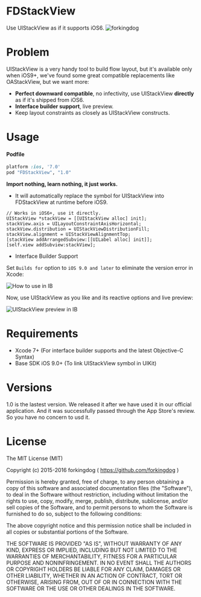 # FDStackView

Use UIStackView as if it supports iOS6.
![forkingdog](https://cloud.githubusercontent.com/assets/219689/7244961/4209de32-e816-11e4-87bc-b161c442d348.png)

# Problem

UIStackView is a very handy tool to build flow layout, but it's available only when iOS9+, we've found some great compatible replacements like OAStackView, but we want more:  

- **Perfect downward compatible**, no infectivity, use UIStackView **directly** as if it's shipped from iOS6.
- **Interface builder support**, live preview.
- Keep layout constraints as closely as UIStackView constructs.

# Usage

#### Podfile
```ruby
platform :ios, '7.0'
pod "FDStackView", "1.0"
```

**Import nothing, learn nothing, it just works.**

- It will automatically replace the symbol for UIStackView into FDStackView at runtime before iOS9. 

``` objc
// Works in iOS6+, use it directly.
UIStackView *stackView = [[UIStackView alloc] init];
stackView.axis = UILayoutConstraintAxisHorizontal;
stackView.distribution = UIStackViewDistributionFill;
stackView.alignment = UIStackViewAlignmentTop;
[stackView addArrangedSubview:[[UILabel alloc] init]];
[self.view addSubview:stackView];
```

- Interface Builder Support

Set `Builds for` option to `iOS 9.0 and later` to eliminate the version error in Xcode:

![How to use in IB](https://raw.githubusercontent.com/forkingdog/FDStackView/master/Snapshots/snapshot0.png)

Now, use UIStackView as you like and its reactive options and live preview: 

![UIStackView preview in IB](https://raw.githubusercontent.com/forkingdog/FDStackView/master/Snapshots/snapshot1.png)

# Requirements

- Xcode 7+ (For interface builder supports and the latest Objective-C Syntax)
- Base SDK iOS 9.0+ (To link UIStackView symbol in UIKit)

# Versions

1.0 is the lastest version. We released it after we have used it in our official application. And it was successfully passed through the App Store's review. So you have no concern to usd it.

# License

 The MIT License (MIT)

 Copyright (c) 2015-2016 forkingdog ( https://github.com/forkingdog )

 Permission is hereby granted, free of charge, to any person obtaining a copy
 of this software and associated documentation files (the "Software"), to deal
 in the Software without restriction, including without limitation the rights
 to use, copy, modify, merge, publish, distribute, sublicense, and/or sell
 copies of the Software, and to permit persons to whom the Software is
 furnished to do so, subject to the following conditions:

 The above copyright notice and this permission notice shall be included in all
 copies or substantial portions of the Software.

 THE SOFTWARE IS PROVIDED "AS IS", WITHOUT WARRANTY OF ANY KIND, EXPRESS OR
 IMPLIED, INCLUDING BUT NOT LIMITED TO THE WARRANTIES OF MERCHANTABILITY,
 FITNESS FOR A PARTICULAR PURPOSE AND NONINFRINGEMENT. IN NO EVENT SHALL THE
 AUTHORS OR COPYRIGHT HOLDERS BE LIABLE FOR ANY CLAIM, DAMAGES OR OTHER
 LIABILITY, WHETHER IN AN ACTION OF CONTRACT, TORT OR OTHERWISE, ARISING FROM,
 OUT OF OR IN CONNECTION WITH THE SOFTWARE OR THE USE OR OTHER DEALINGS IN THE
 SOFTWARE.

